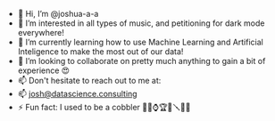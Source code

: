 - 👋 Hi, I’m @joshua-a-a
- 👀 I’m interested in all types of music, and petitioning for dark mode everywhere! 
- 🌱 I’m currently learning how to use Machine Learning and Artificial Inteligence to make the most out of our data! 
- 💞️ I’m looking to collaborate on pretty much anything to gain a bit of experience 😍
- 📫 Don't hesitate to reach out to me at:
- 📫 josh@datascience.consulting
- ⚡ Fun fact: I used to be a cobbler 👞🔑⌚️🏆📱🪛🧥📸
